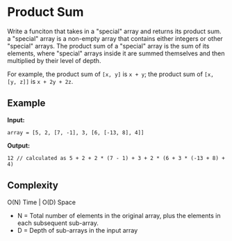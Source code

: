 # Product Sum
Write a funciton that takes in a "special" array and returns its product sum. a "special" array is a non-empty array that contains either integers or other "special" arrays. The product sum of a "special" array is the sum of its elements, where "special" arrays inside it are summed themselves and then multiplied by their level of depth.  

For example, the product sum of `[x, y]` is `x + y`; the product sum of `[x, [y, z]]` is `x + 2y + 2z`.

## Example
**Input:**
```
array = [5, 2, [7, -1], 3, [6, [-13, 8], 4]]
```
**Output:**
```
12 // calculated as 5 + 2 + 2 * (7 - 1) + 3 + 2 * (6 + 3 * (-13 + 8) + 4)
```

## Complexity  
O(N) Time | O(D) Space

* N = Total number of elements in the original array, plus the elements in each subsequent sub-array.
* D = Depth of sub-arrays in the input array

